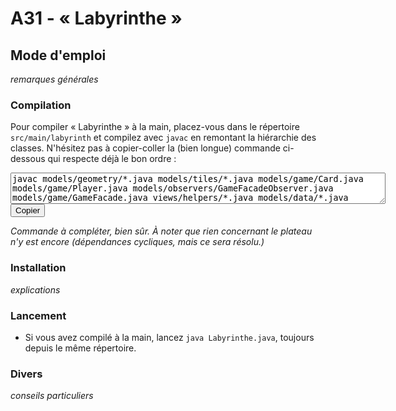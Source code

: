 # A31 - « Labyrinthe »

## Mode d'emploi

_remarques générales_

###  Compilation

Pour compiler « Labyrinthe » à la main, placez-vous dans le répertoire `src/main/labyrinth` et compilez avec `javac` en remontant la hiérarchie des classes. N'hésitez pas à copier-coller la (bien longue) commande ci-dessous qui respecte déjà le bon ordre :

<div>
    <textarea id="copyContent" style="width: 600px; height: 50px;">
javac models/geometry/*.java models/tiles/*.java models/game/Card.java models/game/Player.java models/observers/GameFacadeObserver.java models/game/GameFacade.java views/helpers/*.java models/data/*.java
controllers/GameFacadeController.java views/ViewsForObservers/GameFacadeTextView.java Labyrinth.java
    </textarea>
    <button onclick="copyToClipboard()">Copier</button>
</div>

_Commande à compléter, bien sûr. À noter que rien concernant le plateau n'y est encore (dépendances cycliques, mais ce sera résolu.)_

### Installation

_explications_

### Lancement

- Si vous avez compilé à la main, lancez `java Labyrinthe.java`, toujours depuis le même répertoire.

### Divers

_conseils particuliers_

<script>
function copyToClipboard() {
    var copyText = document.getElementById("copyContent");
    
    // Sélectionner le texte dans le champ
    copyText.select();
    copyText.setSelectionRange(0, 99999); // Pour mobile

    // Exécute la commande de copie
    document.execCommand("copy");

    // (Facultatif) Affiche une alerte pour confirmer que le texte a été copié
    alert("Texte copié : " + copyText.value);
}
</script>
